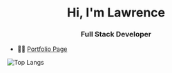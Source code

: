 <h1 align="center">Hi, I'm Lawrence</h1>
<h3 align="center">Full Stack Developer</h3>

- 👨‍💻 [Portfolio Page](https://www.lawrenceol.dev)

>
<p align="left">
</p>


![Top Langs](https://github-readme-stats-beta-blue.vercel.app/api/top-langs/?username=lawrenceol&exclude_repo=learning-mooflix,github-readme-stats,Syntax)
